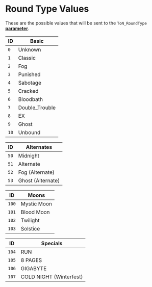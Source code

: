 # Round Type Values
These are the possible values that will be sent to the `ToN_RoundType` [**parameter**](OSC_Parameters.md).

| ID | Basic |
| - | -
| `0`   |  Unknown
| `1`   |  Classic
| `2`   |  Fog
| `3`   |  Punished
| `4`   |  Sabotage
| `5`   |  Cracked
| `6`   |  Bloodbath
| `7`   |  Double_Trouble
| `8`   |  EX
| `9`   |  Ghost
| `10`  |  Unbound

| ID | Alternates |
| - | - |
| `50`  |  Midnight
| `51`  |  Alternate
| `52`  |  Fog   (Alternate)
| `53`  |  Ghost (Alternate)

| ID | Moons |
| - | - |
| `100` |  Mystic Moon
| `101` |  Blood Moon
| `102` |  Twilight
| `103` |  Solstice

| ID | Specials |
| - | - |
| `104` |  RUN
| `105` |  8 PAGES
| `106` |  GIGABYTE
| `107` |  COLD NIGHT (Winterfest)